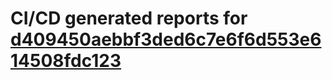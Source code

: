 # CI/CD generated reports for [d409450aebbf3ded6c7e6f6d553e614508fdc123](https://github.com/hydephp/develop/commit/d409450aebbf3ded6c7e6f6d553e614508fdc123)
